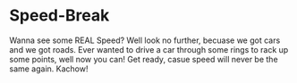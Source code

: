 # Speed-Break

Wanna see some REAL Speed?
Well look no further, becuase we got cars and we got roads.
Ever wanted to drive a car through some rings to rack up some points, well now you can!
Get ready, casue speed will never be the same again.
Kachow!
